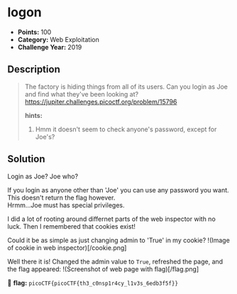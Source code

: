 # logon
* **Points:** 100
* **Category:** Web Exploitation
* **Challenge Year:** 2019

## Description
> The factory is hiding things from all of its users. 
> Can you login as Joe and find what they've been looking at?
> https://jupiter.challenges.picoctf.org/problem/15796
>
> **hints:**
> 1. Hmm it doesn't seem to check anyone's password, except for Joe's?


## Solution

Login as Joe? Joe who? 

If you login as anyone other than 'Joe' you can use any password you want. This doesn't return the flag however. <br>
Hrmm...Joe must has special privileges. <br>

I did a lot of rooting around differnet parts of the web inspector with no luck. Then I remembered that cookies exist! 

Could it be as simple as just changing admin to 'True' in my cookie? 
!(Image of cookie in web inspector)[/cookie.png]

Well there it is! Changed the admin value to `True`, refreshed the page, and the flag appeared: 
!(Screenshot of web page with flag)[/flag.png]


:black_flag: **flag:**
`picoCTF{picoCTF{th3_c0nsp1r4cy_l1v3s_6edb3f5f}}`